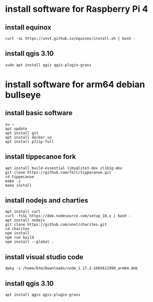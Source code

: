 # install software for Raspberry Pi 4

## install equinox

```shell
curl -sL https://unvt.github.io/equinox/install.sh | bash -
```
## install qgis 3.10

```shell
sudo apt install qgis qgis-plugin-grass
```

# install software for arm64 debian bullseye
## install basic software
```shell
su –
apt update
apt install git
apt install docker.io
apt install p7zip-full
```
## install tippecanoe fork
```
apt install build-essential libsqlite3-dev zlib1g-dev
git clone https://github.com/felt/tippecanoe.git
cd tippecanoe
make -j
make install
```
## install nodejs and charties
```
apt install curl
curl -fsSL https://deb.nodesource.com/setup_18.x | bash -
apt install nodejs
git clone https://github.com/unvt/charites.git
cd charites
npm install
npm run build
npm install --global .
```
## install visual studio code
```
dpkg -i /home/btm/Downloads/code_1.17.2-1665612990_arm64.deb
```
## install qgis 3.10
```
apt install qgis qgis-plugin-grass
```

